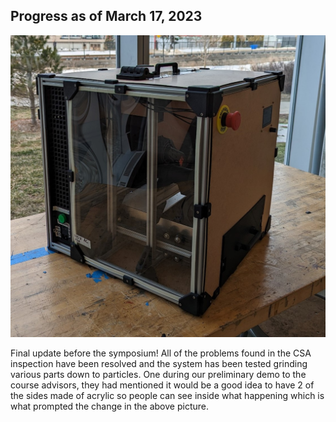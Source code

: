 ## Progress as of March 17, 2023

![](../images/Mar17.jpg)

Final update before the symposium! All of the problems found in the CSA inspection have been resolved and the system has been tested grinding various parts down to particles. One during our preliminary demo to the course advisors, they had mentioned it would be a good idea to have 2 of the sides made of acrylic so people can see inside what happening which is what prompted the change in the above picture.
